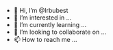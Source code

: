 - 👋 Hi, I’m @Irbubest
- 👀 I’m interested in ...
- 🌱 I’m currently learning ...
- 💞️ I’m looking to collaborate on ...
- 📫 How to reach me ...

<!---
Irbubest/Irbubest is a ✨ special ✨ repository because its `README.md` (this file) appears on your GitHub profile.
You can click the Preview link to take a look at your changes.
--->
